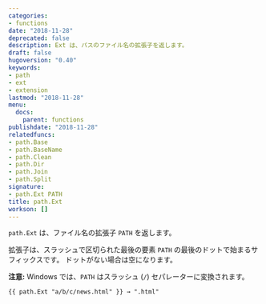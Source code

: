 ```yaml
---
categories:
- functions
date: "2018-11-28"
deprecated: false
description: Ext は、パスのファイル名の拡張子を返します。
draft: false
hugoversion: "0.40"
keywords:
- path
- ext
- extension
lastmod: "2018-11-28"
menu:
  docs:
    parent: functions
publishdate: "2018-11-28"
relatedfuncs:
- path.Base
- path.BaseName
- path.Clean
- path.Dir
- path.Join
- path.Split
signature:
- path.Ext PATH
title: path.Ext
workson: []
---
```


`path.Ext` は、ファイル名の拡張子 `PATH` を返します。

拡張子は、スラッシュで区切られた最後の要素 `PATH` の最後のドットで始まるサフィックスです。
ドットがない場合は空になります。

**注意:** Windows では、`PATH` はスラッシュ (`/`) セパレーターに変換されます。

```go-html-template
{{ path.Ext "a/b/c/news.html" }} → ".html"
```
